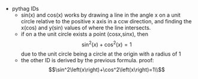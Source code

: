- pythag IDs
	- sin(x) and cos(x) works by drawing a line in the angle x on a unit circle relative to the positive x axis in a ccw direction, and finding the x(cos) and y(sin) values of where the line intersects.
	- if on a the unit circle exists a point (cosx,sinx), then 
	  $$\sin^2\left(x\right)+\cos^2\left(x\right)=1$$
	  due to the unit circle being a circle at the origin with a radius of 1
	- the other ID is derived by the previous formula. proof:
	  $$\sin^2\left(x\right)+\cos^2\left(x\right)=1\\$$